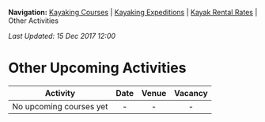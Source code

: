 **Navigation:** [Kayaking Courses](index) &#124; [Kayaking Expeditions](expedition) &#124; [Kayak Rental Rates](rental) &#124; Other Activities

_Last Updated: 15 Dec 2017 12:00_
# Other Upcoming Activities

Activity | Date | Venue | Vacancy
:---:|:---:|:---:|:---:
No upcoming courses yet|-|-|-

